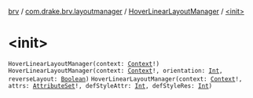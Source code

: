 [brv](../../index.md) / [com.drake.brv.layoutmanager](../index.md) / [HoverLinearLayoutManager](index.md) / [&lt;init&gt;](./-init-.md)

# &lt;init&gt;

`HoverLinearLayoutManager(context: `[`Context`](https://developer.android.com/reference/android/content/Context.html)`!)`
`HoverLinearLayoutManager(context: `[`Context`](https://developer.android.com/reference/android/content/Context.html)`!, orientation: `[`Int`](https://kotlinlang.org/api/latest/jvm/stdlib/kotlin/-int/index.html)`, reverseLayout: `[`Boolean`](https://kotlinlang.org/api/latest/jvm/stdlib/kotlin/-boolean/index.html)`)`
`HoverLinearLayoutManager(context: `[`Context`](https://developer.android.com/reference/android/content/Context.html)`!, attrs: `[`AttributeSet`](https://developer.android.com/reference/android/util/AttributeSet.html)`!, defStyleAttr: `[`Int`](https://kotlinlang.org/api/latest/jvm/stdlib/kotlin/-int/index.html)`, defStyleRes: `[`Int`](https://kotlinlang.org/api/latest/jvm/stdlib/kotlin/-int/index.html)`)`
